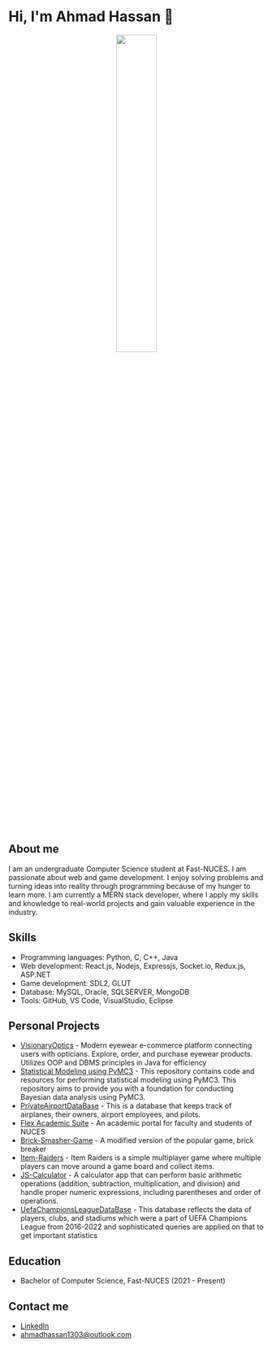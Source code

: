 # Hi, I'm Ahmad Hassan 👋


<div id="header" align ="center">
  <img src="https://i.pinimg.com/originals/c6/3c/ae/c63cae1344766f14d9d184e5aafed065.gif" height="40%" width="40%">
</div>

## About me
I am an undergraduate Computer Science student at Fast-NUCES. I am passionate about web and game development. I enjoy solving problems and turning ideas into reality through programming because of my hunger to learn more. I am currently a MERN stack developer, where I  apply my skills and knowledge to real-world projects and gain valuable experience in the industry.

## Skills

- Programming languages: Python, C, C++, Java
- Web development: React.js, Nodejs, Expressjs, Socket.io, Redux.js, ASP.NET
- Game development: SDL2, GLUT
- Database: MySQL, Oracle, SQLSERVER, MongoDB
- Tools: GitHub, VS Code, VisualStudio, Eclipse

## Personal Projects

- [VisionaryOptics](https://github.com/FarazRashid/VisionaryOptics) - Modern eyewear e-commerce platform connecting users with opticians. Explore, order, and purchase eyewear products. Utilizes OOP and DBMS principles in Java for efficiency
- [Statistical Modeling using PyMC3](https://github.com/AhmadHassan71/statistical-modeling-using-pymc3) - This repository contains code and resources for performing statistical modeling using PyMC3. This repository aims to provide you with a foundation for conducting Bayesian data analysis using PyMC3.
- [PrivateAirportDataBase](https://github.com/AhmadHassan71/Small-Private-Aiport-Database) - This is a database that keeps track of airplanes, their owners, airport employees, and pilots.
- [Flex Academic Suite](https://github.com/AhmadHassan71/Flex-Academic-Suite) - An academic portal for faculty and students of NUCES
- [Brick-Smasher-Game](https://github.com/AhmadHassan71/Brick-Smasher) - A modified version of the popular game, brick breaker
- [Item-Raiders](https://github.com/AhmadHassan71/Multiplayer-Item-Collection-Game-Item-Raiders) - Item Raiders is a simple multiplayer game where multiple players can move around a game board and collect items.
- [JS-Calculator](https://github.com/AhmadHassan71/JS-Calculator) - A calculator app that can perform basic arithmetic operations (addition, subtraction, multiplication, and division) and handle proper numeric expressions, including parentheses and order of operations.
- [UefaChampionsLeagueDataBase](https://github.com/AhmadHassan71/UEFA-Champions-League) - This database reflects the data of players, clubs, and stadiums which were a part of UEFA Champions League from 2016-2022 and sophisticated queries are applied on that to get important statistics
## Education

- Bachelor of Computer Science, Fast-NUCES (2021 - Present)

## Contact me

- [LinkedIn](https://www.linkedin.com/in/ahmad-hassan-a10781224/)
- ahmadhassan1303@outlook.com

<!--
**AhmadHassan71/AhmadHassan71** is a ✨ _special_ ✨ repository because its `README.md` (this file) appears on your GitHub profile.

Here are some ideas to get you started:

- 🔭 I’m currently working on ...
- 🌱 I’m currently learning ...
- 👯 I’m looking to collaborate on ...
- 🤔 I’m looking for help with ...
- 💬 Ask me about ...
- 📫 How to reach me: ...
- 😄 Pronouns: ...
- ⚡ Fun fact: ...
-->
